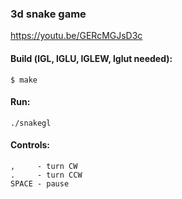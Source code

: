 ### 3d snake game

https://youtu.be/GERcMGJsD3c

#### Build (lGL, lGLU, lGLEW, lglut needed):
`$ make`

#### Run:
`./snakegl`

#### Controls:
```
,     - turn CW
.     - turn CCW
SPACE - pause
```
